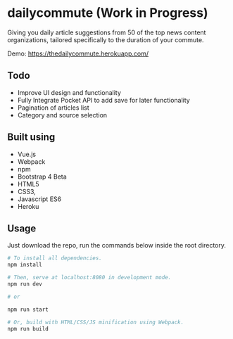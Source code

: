 # dailycommute (Work in Progress)

Giving you daily article suggestions from 50 of the top news content organizations, tailored specifically to the duration of your commute.

Demo: https://thedailycommute.herokuapp.com/

## Todo
- Improve UI design and functionality
- Fully Integrate Pocket API to add save for later functionality
- Pagination of articles list
- Category and source selection

## Built using 
  - Vue.js
  - Webpack
  - npm
  - Bootstrap 4 Beta
  - HTML5
  - CSS3,
  - Javascript ES6
  - Heroku
  
## Usage
Just download the repo, run the commands below inside the root directory.

``` bash
# To install all dependencies.
npm install

# Then, serve at localhost:8080 in development mode.
npm run dev

# or

npm run start

# Or, build with HTML/CSS/JS minification using Webpack.
npm run build
```
